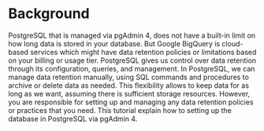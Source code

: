 # Background
PostgreSQL that is managed via pgAdmin 4, does not have a built-in limit on how long data is stored in your database. But Google BigQuery is cloud-based services which might have data retention policies or limitations based on your billing or usage tier. PostgreSQL gives us control over data retention through its configuration, queries, and management.
In PostgreSQL, we can manage data retention manually, using SQL commands and procedures to archive or delete data as needed. This flexibility allows to keep data for as long as we want, assuming there is sufficient storage resources. 
However, you are responsible for setting up and managing any data retention policies or practices that you need. This tutorial explain how to setting up the database in PostgreSQL via pgAdmin 4.
